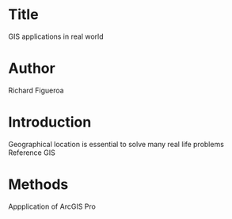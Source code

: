 # Title
GIS applications in real world

# Author
Richard Figueroa

# Introduction
Geographical location is essential to solve many real life problems
 Reference GIS

# Methods
Appplication of ArcGIS Pro
